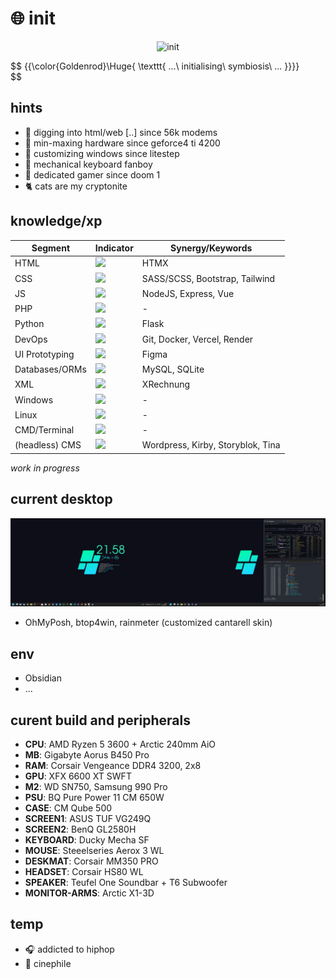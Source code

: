 # :globe_with_meridians: init

<p align="center">
 <img src='mando-grogu-init.gif' alt='init' style='width:100vW'/>
</p>

$$
{{\color{Goldenrod}\Huge{ \texttt{ ...\ initialising\ symbiosis\ ... \}}}}\
$$

## hints
- :monkey: digging into html/web [..] since 56k modems
- :hammer: min-maxing hardware since geforce4 ti 4200
- :art: customizing windows since litestep 
- :honey_pot: mechanical keyboard fanboy
- 💾 dedicated gamer since doom 1
- :cat2: cats are my cryptonite

## knowledge/xp
| Segment    | Indicator | Synergy/Keywords |
| ---------- | --------- | -------- |
| HTML  | ![](https://geps.dev/progress/80?dangerColor=B4C424&warningColor=097969&successColor=097969)    | HTMX |
| CSS | ![](https://geps.dev/progress/70?dangerColor=B4C424&warningColor=097969&successColor=097969)     | SASS/SCSS, Bootstrap, Tailwind |
| JS    | ![](https://geps.dev/progress/60?dangerColor=B4C424&warningColor=097969&successColor=097969)    | NodeJS, Express, Vue |
| PHP    | ![](https://geps.dev/progress/30?dangerColor=B4C424&warningColor=097969&successColor=097969F)    | - |
| Python    | ![](https://geps.dev/progress/20?dangerColor=B4C424&warningColor=097969&successColor=097969)    | Flask |
| DevOps    | ![](https://geps.dev/progress/50?dangerColor=B4C424&warningColor=097969&successColor=097969)    | Git, Docker, Vercel, Render |
| UI Prototyping    | ![](https://geps.dev/progress/70?dangerColor=B4C424&warningColor=097969&successColor=097969)    | Figma |
| Databases/ORMs    | ![](https://geps.dev/progress/40?dangerColor=B4C424&warningColor=097969&successColor=097969)    | MySQL, SQLite  |
| XML    | ![](https://geps.dev/progress/50?dangerColor=B4C424?dangerColor=097969&warningColor=097969&successColor=097969)    | XRechnung |
| Windows    | ![](https://geps.dev/progress/80?dangerColor=B4C424?dangerColor=097969&warningColor=097969&successColor=097969)    | - |
| Linux    | ![](https://geps.dev/progress/20?dangerColor=B4C424&warningColor=097969&successColor=097969)    | - |
| CMD/Terminal    | ![](https://geps.dev/progress/40?dangerColor=B4C424?dangerColor=097969&warningColor=097969&successColor=097969)    | - |
| (headless) CMS    | ![](https://geps.dev/progress/60?dangerColor=B4C424?dangerColor=097969&warningColor=097969&successColor=097969)    | Wordpress, Kirby, Storyblok, Tina |

*work in progress*


## current desktop
![dekstop:lates](desktop-040524.png "desktop-040524")

- OhMyPosh, btop4win, rainmeter (customized cantarell skin)

## env
- Obsidian
- ...

## curent build and peripherals
- **CPU**: AMD Ryzen 5 3600 + Arctic 240mm AiO
- **MB**: Gigabyte Aorus B450 Pro
- **RAM**: Corsair Vengeance DDR4 3200, 2x8
- **GPU**: XFX 6600 XT SWFT
- **M2**: WD SN750, Samsung 990 Pro
- **PSU**: BQ Pure Power 11 CM 650W
- **CASE**: CM Qube 500
- **SCREEN1**: ASUS TUF VG249Q
- **SCREEN2**: BenQ GL2580H
- **KEYBOARD**: Ducky Mecha SF
- **MOUSE**: Steeelseries Aerox 3 WL
- **DESKMAT**: Corsair MM350 PRO
- **HEADSET**: Corsair HS80 WL
- **SPEAKER**: Teufel One Soundbar + T6 Subwoofer
- **MONITOR-ARMS**: Arctic X1-3D

## temp
- :headphones: addicted to hiphop
- :vhs: cinephile 
